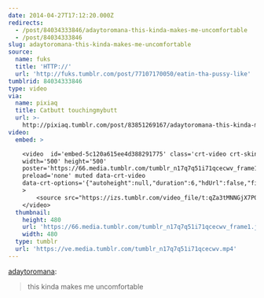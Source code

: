 ```yaml
---
date: 2014-04-27T17:12:20.000Z
redirects:
  - /post/84034333846/adaytoromana-this-kinda-makes-me-uncomfortable
  - /post/84034333846
slug: adaytoromana-this-kinda-makes-me-uncomfortable
source:
  name: fuks
  title: 'HTTP://'
  url: 'http://fuks.tumblr.com/post/77107170050/eatin-tha-pussy-like'
tumblrid: 84034333846
type: video
via:
  name: pixiaq
  title: Catbutt touchingmybutt
  url: >-
    http://pixiaq.tumblr.com/post/83851269167/adaytoromana-this-kinda-makes-me-uncomfortable
video:
  embed: >

    <video  id='embed-5c120a615ee4d388291775' class='crt-video crt-skin-default'
    width='500' height='500'
    poster='https://66.media.tumblr.com/tumblr_n17q7q51i71qcecwv_frame1.jpg'
    preload='none' muted data-crt-video
    data-crt-options='{"autoheight":null,"duration":6,"hdUrl":false,"filmstrip":{"url":"https://25.media.tumblr.com/previews/tumblr_n17q7q51i71qcecwv_filmstrip.jpg","width":"200","height":"200"}}'
    >
        <source src="https://izs.tumblr.com/video_file/t:qZa3tMNNGjX7PQ45aXJ-jw/84034333846/tumblr_n17q7q51i71qcecwv" type="video/mp4">
    </video>
  thumbnail:
    height: 480
    url: 'https://66.media.tumblr.com/tumblr_n17q7q51i71qcecwv_frame1.jpg'
    width: 480
  type: tumblr
  url: 'https://ve.media.tumblr.com/tumblr_n17q7q51i71qcecwv.mp4'
---
```

<p><a href="http://adaytoromana.tumblr.com/post/83780707755/this-kinda-makes-me-uncomfortable" class="tumblr_blog">adaytoromana</a>:</p>

<blockquote><p>this kinda makes me uncomfortable </p></blockquote>
